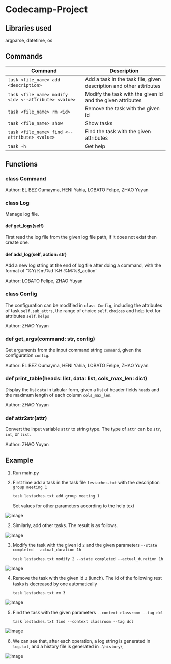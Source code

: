 # Codecamp-Project
## Libraries used
argparse, datetime, os

## Commands
| Command | Description |  
| --- | --- |
| `task <file_name> add <description>` | Add a task in the task file, given description and other attributes |  
| `task <file_name> modify <id> <--attribute> <value>` | Modify the task with the given id and the given attributes |  
| `task <file_name> rm <id>` | Remove the task with the given id |  
| `task <file_name> show` | Show tasks |  
| `task <file_name> find <--attribute> <value>` | Find the task with the given attributes |  
| `task -h` | Get help |

## Functions
### class Command
Author: EL BEZ Oumayma, HENI Yahia, LOBATO Felipe, ZHAO Yuyan

### class Log
Manage log file. 

#### def get_logs(self)
First read the log file from the given log file path, if it does not exist then create one.

#### def add_log(self, action: str)
Add a new log string at the end of log file after doing a command, with the format of '%Y/%m/%d %H:%M:%S_action'

Author: LOBATO Felipe, ZHAO Yuyan

### class Config
The configuration can be modified in `class Config`, including the attributes of task `self.sub_attrs`, the range of choice `self.choices` and help text for attributes `self.helps`

Author: ZHAO Yuyan

### def get_args(command: str, config)
Get arguments from the input command string `command`, given the configuration `config`.

Author: EL BEZ Oumayma, HENI Yahia, LOBATO Felipe, ZHAO Yuyan

### def print_table(heads: list, data: list, cols_max_len: dict)
Display the list `data` in tabular form, given a list of header fields `heads` and the maximum length of each column `cols_max_len`.

Author: ZHAO Yuyan

### def attr2str(attr)
Convert the input variable `attr` to string type. The type of `attr` can be `str`, `int`, or `list`.

Author: ZHAO Yuyan

## Example
1. Run main.py  
2. First time add a task in the task file `lestaches.txt` with the description `group meeting 1`
   
   `task lestaches.txt add group meeting 1`
   
   Set values for other parameters according to the help text

![image](https://github.com/yuyan-z/Codecamp-Project/assets/64955334/03b7a39c-c8e2-4db1-9eda-fef34e5ee95f)

2. Similarly, add other tasks. The result is as follows.

![image](https://github.com/yuyan-z/Codecamp-Project/assets/64955334/139387cb-c07a-48bf-9a22-ae79b4bec089)

3. Modify the task with the given id `2` and the given parameters `--state completed --actual_duration 1h`
   
   `task lestaches.txt modify 2 --state completed --actual_duration 1h`  

![image](https://github.com/yuyan-z/Codecamp-Project/assets/64955334/4f4c7be2-45af-4997-b8ee-71267bf33179)

4. Remove the task with the given id `3` (lunch). The id of the following rest tasks is decreased by one automatically
   
   `task lestaches.txt rm 3`

![image](https://github.com/yuyan-z/Codecamp-Project/assets/64955334/d3771a94-09e7-49a3-ba01-1f1540752e83)

5. Find the task with the given parameters `--context classroom --tag dcl`
   
   `task lestaches.txt find --context classroom --tag dcl`

![image](https://github.com/yuyan-z/Codecamp-Project/assets/64955334/98264966-4cf8-41d1-98e6-22d32fe52c40)

6. We can see that, after each operation, a log string is generated in `log.txt`, and a history file is generated in `.\history\`

![image](https://github.com/yuyan-z/Codecamp-Project/assets/64955334/3a4d18a3-6f93-4ed0-b51e-051ecb9ffef5)







